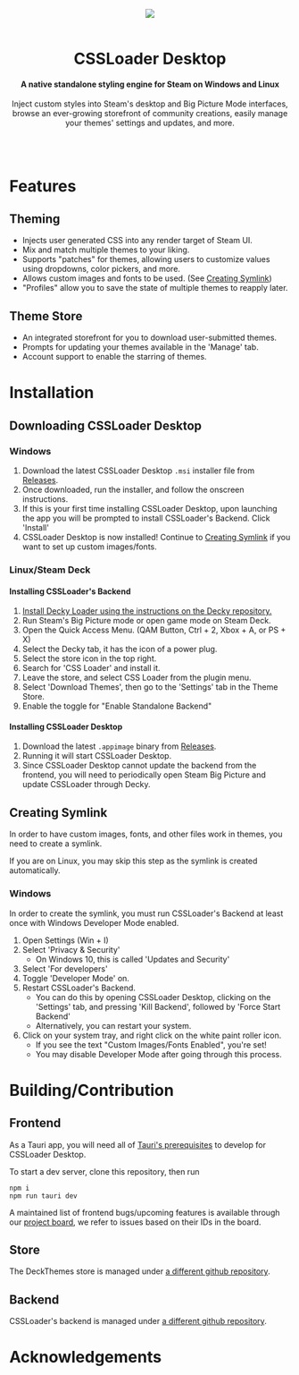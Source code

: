 <p align="center">
    <img src="https://github.com/beebls/CSSLoader-Desktop/assets/52982404/172047f5-0682-4d1e-8e0d-3acb6ae958f6">
    <br><br>
    <h1 align="center">CSSLoader Desktop</h1>
    <h4 align="center">A native standalone styling engine for Steam on Windows and Linux</h4>
    <p align="center">Inject custom styles into Steam's desktop and Big Picture Mode interfaces, browse an ever-growing storefront of community creations, easily manage your themes' settings and updates, and more.</p>
</p>

<br><br>

# Features

## Theming

- Injects user generated CSS into any render target of Steam UI.
- Mix and match multiple themes to your liking.
- Supports "patches" for themes, allowing users to customize values using dropdowns, color pickers, and more.
- Allows custom images and fonts to be used. (See [Creating Symlink](#creating-symlink))
- "Profiles" allow you to save the state of multiple themes to reapply later.

## Theme Store

- An integrated storefront for you to download user-submitted themes.
- Prompts for updating your themes available in the 'Manage' tab.
- Account support to enable the starring of themes.

# Installation

## Downloading CSSLoader Desktop

### Windows

1. Download the latest CSSLoader Desktop `.msi` installer file from [Releases](https://github.com/beebls/CSSLoader-Desktop/releases/latest/).
2. Once downloaded, run the installer, and follow the onscreen instructions.
3. If this is your first time installing CSSLoader Desktop, upon launching the app you will be prompted to install CSSLoader's Backend. Click 'Install'
4. CSSLoader Desktop is now installed! Continue to [Creating Symlink](#creating-symlink) if you want to set up custom images/fonts.

### Linux/Steam Deck

#### Installing CSSLoader's Backend

1. [Install Decky Loader using the instructions on the Decky repository.](https://github.com/SteamDeckHomebrew/decky-loader#-installation)
2. Run Steam's Big Picture mode or open game mode on Steam Deck.
3. Open the Quick Access Menu. (QAM Button, Ctrl + 2, Xbox + A, or PS + X)
4. Select the Decky tab, it has the icon of a power plug.
5. Select the store icon in the top right.
6. Search for 'CSS Loader' and install it.
7. Leave the store, and select CSS Loader from the plugin menu.
8. Select 'Download Themes', then go to the 'Settings' tab in the Theme Store.
9. Enable the toggle for "Enable Standalone Backend"

#### Installing CSSLoader Desktop

1. Download the latest `.appimage` binary from [Releases](https://github.com/beebls/CSSLoader-Desktop/releases/latest/).
2. Running it will start CSSLoader Desktop.
3. Since CSSLoader Desktop cannot update the backend from the frontend, you will need to periodically open Steam Big Picture and update CSSLoader through Decky.

## Creating Symlink

In order to have custom images, fonts, and other files work in themes, you need to create a symlink.

If you are on Linux, you may skip this step as the symlink is created automatically.

### Windows

In order to create the symlink, you must run CSSLoader's Backend at least once with Windows Developer Mode enabled.

1. Open Settings (Win + I)
2. Select 'Privacy & Security'
   - On Windows 10, this is called 'Updates and Security'
3. Select 'For developers'
4. Toggle 'Developer Mode' on.
5. Restart CSSLoader's Backend.
   - You can do this by opening CSSLoader Desktop, clicking on the 'Settings' tab, and pressing 'Kill Backend', followed by 'Force Start Backend'
   - Alternatively, you can restart your system.
6. Click on your system tray, and right click on the white paint roller icon.
   - If you see the text "Custom Images/Fonts Enabled", you're set!
   - You may disable Developer Mode after going through this process.

# Building/Contribution

## Frontend

As a Tauri app, you will need all of [Tauri's prerequisites](https://tauri.app/v1/guides/getting-started/prerequisites) to develop for CSSLoader Desktop.

To start a dev server, clone this repository, then run

```
npm i
npm run tauri dev
```

A maintained list of frontend bugs/upcoming features is available through our [project board](https://fyro.notion.site/31266833d05746b19d63a72c4a69b649), we refer to issues based on their IDs in the board.

## Store

The DeckThemes store is managed under [a different github repository](https://github.com/beebls/DeckThemes).

## Backend

CSSLoader's backend is managed under [a different github repository](https://github.com/suchmememanyskill/SDH-CSSLoader).

# Acknowledgements
